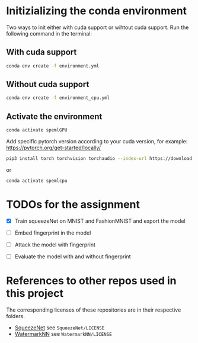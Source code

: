 # Initizializing the conda environment

Two ways to init either with cuda support or wihtout cuda support. Run the following command in the terminal:

## With cuda support
```bash
conda env create -f environment.yml
```
## Without cuda support
```bash
conda env create -f environment_cpu.yml
```

## Activate the environment
```bash
conda activate spemlGPU
```
Add specific pytorch version according to your cuda version, for example:
https://pytorch.org/get-started/locally/
```bash
pip3 install torch torchvision torchaudio --index-url https://download.pytorch.org/whl/cu128
```
or 
```bash
conda activate spemlcpu
```


# TODOs for the assignment

- [x] Train squeezeNet on MNIST and FashionMNIST and export the model
- [ ] Embed fingerprint in the model
- [ ] Attack the model with fingerprint
- [ ] Evaluate the model with and without fingerprint


# References to other repos used in this project

The corresponding licenses of these repositories are in their respective folders.

- [SqueezeNet](https://github.com/forresti/SqueezeNet) see `SqueezeNet/LICENSE`
- [WatermarkNN](https://github.com/adiyoss/WatermarkNN) see `WatermarkNN/LICENSE`